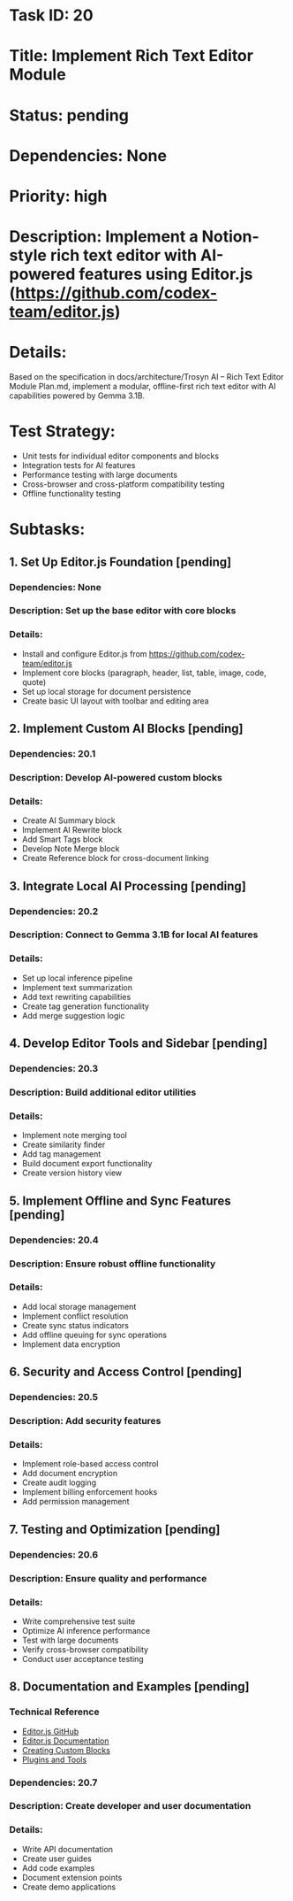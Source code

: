 # Task ID: 20
# Title: Implement Rich Text Editor Module
# Status: pending
# Dependencies: None
# Priority: high
# Description: Implement a Notion-style rich text editor with AI-powered features using Editor.js (https://github.com/codex-team/editor.js)
# Details:
Based on the specification in docs/architecture/Trosyn AI – Rich Text Editor Module Plan.md, implement a modular, offline-first rich text editor with AI capabilities powered by Gemma 3.1B.

# Test Strategy:
- Unit tests for individual editor components and blocks
- Integration tests for AI features
- Performance testing with large documents
- Cross-browser and cross-platform compatibility testing
- Offline functionality testing

# Subtasks:
## 1. Set Up Editor.js Foundation [pending]
### Dependencies: None
### Description: Set up the base editor with core blocks
### Details:
- Install and configure Editor.js from https://github.com/codex-team/editor.js
- Implement core blocks (paragraph, header, list, table, image, code, quote)
- Set up local storage for document persistence
- Create basic UI layout with toolbar and editing area

## 2. Implement Custom AI Blocks [pending]
### Dependencies: 20.1
### Description: Develop AI-powered custom blocks
### Details:
- Create AI Summary block
- Implement AI Rewrite block
- Add Smart Tags block
- Develop Note Merge block
- Create Reference block for cross-document linking

## 3. Integrate Local AI Processing [pending]
### Dependencies: 20.2
### Description: Connect to Gemma 3.1B for local AI features
### Details:
- Set up local inference pipeline
- Implement text summarization
- Add text rewriting capabilities
- Create tag generation functionality
- Add merge suggestion logic

## 4. Develop Editor Tools and Sidebar [pending]
### Dependencies: 20.3
### Description: Build additional editor utilities
### Details:
- Implement note merging tool
- Create similarity finder
- Add tag management
- Build document export functionality
- Create version history view

## 5. Implement Offline and Sync Features [pending]
### Dependencies: 20.4
### Description: Ensure robust offline functionality
### Details:
- Add local storage management
- Implement conflict resolution
- Create sync status indicators
- Add offline queuing for sync operations
- Implement data encryption

## 6. Security and Access Control [pending]
### Dependencies: 20.5
### Description: Add security features
### Details:
- Implement role-based access control
- Add document encryption
- Create audit logging
- Implement billing enforcement hooks
- Add permission management

## 7. Testing and Optimization [pending]
### Dependencies: 20.6
### Description: Ensure quality and performance
### Details:
- Write comprehensive test suite
- Optimize AI inference performance
- Test with large documents
- Verify cross-browser compatibility
- Conduct user acceptance testing

## 8. Documentation and Examples [pending]
### Technical Reference
- [Editor.js GitHub](https://github.com/codex-team/editor.js)
- [Editor.js Documentation](https://editorjs.io/)
- [Creating Custom Blocks](https://editorjs.io/creating-a-block-tool)
- [Plugins and Tools](https://github.com/editor-js/awesome-editorjs)
### Dependencies: 20.7
### Description: Create developer and user documentation
### Details:
- Write API documentation
- Create user guides
- Add code examples
- Document extension points
- Create demo applications
